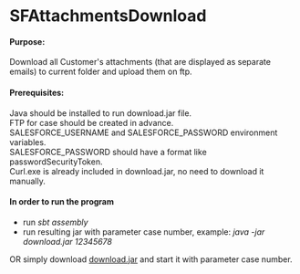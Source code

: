 # SFAttachmentsDownload
#### Purpose:
Download all Customer's attachments (that are displayed as separate emails) to current folder and upload them on ftp.

#### Prerequisites:
Java should be installed to run download.jar file.  
FTP for case should be created in advance.  
SALESFORCE_USERNAME and SALESFORCE_PASSWORD environment variables.  
SALESFORCE_PASSWORD should have a format like passwordSecurityToken.  
Curl.exe is already included in download.jar, no need to download it manually.

#### In order to run the program

- run *sbt assembly*
- run resulting jar with parameter case number, example:
*java -jar download.jar 12345678*

OR simply download [download.jar](https://github.com/kkrasilschikova/SFAttachmentsDownload/target/scala-2.12/download.jar) and start it with parameter case number.
